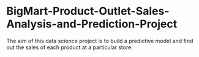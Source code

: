 # BigMart-Product-Outlet-Sales-Analysis-and-Prediction-Project
The aim of this data science project is to build a predictive model and find out the sales of each product at a particular store.
